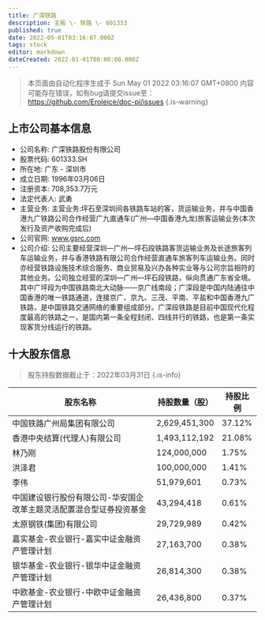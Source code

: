```yaml
---
title: 广深铁路
description: 主板 \- 铁路 \- 601333
published: true
date: 2022-05-01T03:16:07.000Z
tags: stock
editor: markdown
dateCreated: 2022-01-01T00:00:00.000Z
---
```


> 本页面由自动化程序生成于 Sun May 01 2022 03:16:07 GMT+0800
> 内容可能存在错误，如有bug请提交issue至：https://github.com/Eroleice/doc-pi/issues
{.is-warning}

## 上市公司基本信息
- 公司名称: 广深铁路股份有限公司
- 股票代码: 601333.SH
- 所在地: 广东 - 深圳市
- 成立日期: 1996年03月06日
- 注册资本: 708,353.7万元
- 法定代表人: 武勇
- 主营业务: 主营业务:坪石至深圳间各铁路车站的客，货运输业务，并与中国香港九广铁路公司合作经营广九直通车(广州—中国香港九龙)旅客运输业务(本次发行及资产收购完成后)
- 公司官网: www.gsrc.com
- 公司介绍: 公司主要经营深圳—广州—坪石段铁路客货运输业务及长途旅客列车运输业务，并与香港铁路有限公司合作经营直通车旅客列车运输业务。同时亦经营铁路设施技术综合服务、商业贸易及兴办各种实业等与公司宗旨相符的其他业务。公司独立经营的深圳—广州—坪石段铁路，纵向贯通广东省全境。其中广坪段为中国铁路南北大动脉——京广线南段；广深段是中国内陆通往中国香港的唯一铁路通道，连接京广、京九、三茂、平南、平盐和中国香港九广铁路，是中国铁路交通网络的重要组成部分。广深段铁路是目前中国现代化程度最高的铁路之一，是国内第一条全程封闭、四线并行的铁路，也是第一条实现客货分线运行的铁路。


## 十大股东信息
> 股东持股数据截止于：2022年03月31日
{.is-info}

| 股东名称 | 持股数量（股） | 持股比例 |
| --- | --- | --- |
| 中国铁路广州局集团有限公司 | 2,629,451,300 | 37.12% |
| 香港中央结算(代理人)有限公司 | 1,493,112,192 | 21.08% |
| 林乃刚 | 124,000,000 | 1.75% |
| 洪泽君 | 100,000,000 | 1.41% |
| 李伟 | 51,979,601 | 0.73% |
| 中国建设银行股份有限公司-华安国企改革主题灵活配置混合型证券投资基金 | 43,294,418 | 0.61% |
| 太原钢铁(集团)有限公司 | 29,729,989 | 0.42% |
| 嘉实基金-农业银行-嘉实中证金融资产管理计划 | 27,163,700 | 0.38% |
| 银华基金-农业银行-银华中证金融资产管理计划 | 26,814,300 | 0.38% |
| 中欧基金-农业银行-中欧中证金融资产管理计划 | 26,436,800 | 0.37% |




